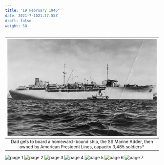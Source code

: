 ```yaml
---
title: '19 February 1946"
date: 2021-7-1521:27:55Z
draft: false
weight: 58
---
```


| ![SSMarine Adder](Adder.jpg?height=500px)|
|:---:|
|Dad gets to board a homeward-bound ship, the SS Marine Adder, then owned by American President Lines, capacity 3,485 soldiers*|

![page 1](img167.jpg)
![page 2](img168.jpg)
![page 3](img169.jpg)
![page 4](img170.jpg)
![page 5](img171.jpg)
![page 6](img172.jpg)
![page 7](img173.jpg)

